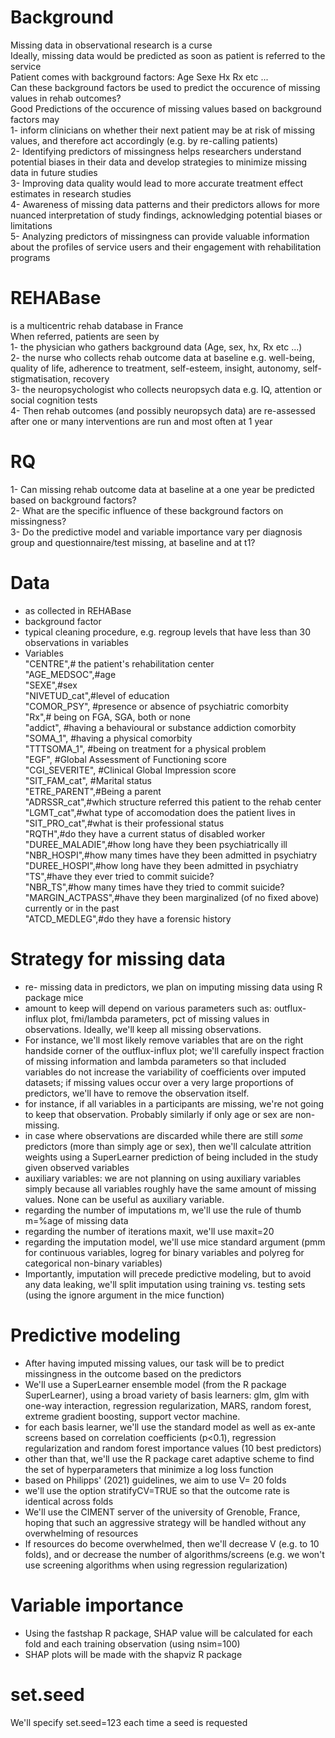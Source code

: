 # Background
Missing data in observational research is a curse  
Ideally, missing data would be predicted as soon as patient is referred to the service  
Patient comes with background factors: Age Sexe Hx Rx etc ...  
Can these background factors be used to predict the occurence of missing values in rehab outcomes?  
Good Predictions of the occurence of missing values based on background factors may  
1- inform clinicians on whether their next patient may be at risk of missing values, and therefore act accordingly (e.g. by re-calling patients)  
2- Identifying predictors of missingness helps researchers understand potential biases in their data and develop strategies to minimize missing data in future studies  
3- Improving data quality would lead to more accurate treatment effect estimates in research studies  
4- Awareness of missing data patterns and their predictors allows for more nuanced interpretation of study findings, acknowledging potential biases or limitations  
5- Analyzing predictors of missingness can provide valuable information about the profiles of service users and their engagement with rehabilitation programs  

# REHABase 
is a multicentric rehab database in France  
When referred, patients are seen by  
1- the physician who gathers background data (Age, sex, hx, Rx etc ...)  
2- the nurse who collects rehab outcome data at baseline e.g. well-being, quality of life, adherence to treatment, self-esteem, insight, autonomy, self-stigmatisation, recovery  
3- the neuropsychologist who collects neuropsych data e.g. IQ, attention or social cognition tests  
4- Then rehab outcomes (and possibly neuropsych data) are re-assessed after one or many interventions are run and most often at 1 year

# RQ
1- Can missing rehab outcome data at baseline at a one year be predicted based on background factors?  
2- What are the specific influence of these background factors on missingness?  
3- Do the predictive model and variable importance vary per diagnosis group and questionnaire/test missing, at baseline and at t1?  

# Data  
- as collected in REHABase
- background factor
- typical cleaning procedure, e.g. regroup levels that have less than 30 observations in variables
- Variables  
              "CENTRE",# the patient's rehabilitation center  
              "AGE_MEDSOC",#age  
              "SEXE",#sex  
              "NIVETUD_cat",#level of education                
              "COMOR_PSY", #presence or absence of psychiatric comorbity  
              "Rx",# being on FGA, SGA, both or none   
              "addict", #having a behavioural or substance addiction comorbity  
              "SOMA_1", #having a physical comorbity  
              "TTTSOMA_1", #being on treatment for a physical problem  
              "EGF",	#Global Assessment of Functioning score  
              "CGI_SEVERITE", #Clinical Global Impression score  
              "SIT_FAM_cat", #Marital status  
              "ETRE_PARENT",#Being a parent  
              "ADRSSR_cat",#which structure referred this patient to the rehab center  
              "LGMT_cat",#what type of accomodation does the patient lives in  
              "SIT_PRO_cat",#what is their professional status  
              "RQTH",#do they have a current status of disabled worker  
              "DUREE_MALADIE",#how long have they been psychiatrically ill  
              "NBR_HOSPI",#how many times have they been admitted in psychiatry  
              "DUREE_HOSPI",#how long have they been admitted in psychiatry  
              "TS",#have they ever tried to commit suicide?  
              "NBR_TS",#how many times have they tried to commit suicide?  
              "MARGIN_ACTPASS",#have they been marginalized (of no fixed above) currently or in the past  
              "ATCD_MEDLEG",#do they have a forensic history  

# Strategy for missing data
- re- missing data in predictors, we plan on imputing missing data using R package mice
- amount to keep will depend on various parameters such as: outflux-influx plot, fmi/lambda parameters, pct of missing values in observations. Ideally, we'll keep all missing observations.
- For instance, we'll most likely remove variables that are on the right handside corner of the outflux-influx plot; we'll carefully inspect fraction of missing information and lambda parameters so that included  variables do not increase the variability of coefficients over imputed datasets; if missing values occur over a very large proportions of predictors, we'll have to remove the observation itself.
- for instance, if all variables in a participants are missing, we're not going to keep that observation. Probably similarly if only age or sex are non-missing.
- in case where observations are discarded while there are still _some_ predictors (more than simply age or sex), then we'll calculate attrition weights using a SuperLearner prediction of being included in the study given observed variables
- auxiliary variables: we are not planning on using auxiliary variables simply because all variables roughly have the same amount of missing values. None can be useful as auxiliary variable.
- regarding the number of imputations m, we'll use the rule of thumb m=%age of missing data
- regarding the number of iterations maxit, we'll use maxit=20
- regarding the imputation model, we'll use mice standard argument (pmm for continuous variables, logreg for binary variables and polyreg for categorical non-binary variables)
- Importantly, imputation will precede predictive modeling, but to avoid any data leaking, we'll split imputation using training vs. testing sets (using the ignore argument in the mice function)

# Predictive modeling 
- After having imputed missing values, our task will be to predict missingness in the outcome based on the predictors
- We'll use a SuperLearner ensemble model (from the R package SuperLearner), using a broad variety of basis learners: glm, glm with one-way interaction, regression regularization, MARS, random forest, extreme gradient boosting, support vector machine.
- for each basis learner, we'll use the standard model as well as ex-ante screens based on correlation coefficients (p<0.1), regression regularization and random forest importance values (10 best predictors)
- other than that, we'll use the R package caret adaptive scheme to find the set of hyperparameters that minimize a log loss function
- based on Philipps' (2021) guidelines, we aim to use V= 20 folds
- we'll use the option stratifyCV=TRUE so that the outcome rate is identical across folds 
- We'll use the CIMENT server of the university of Grenoble, France, hoping that such an aggressive strategy will be handled without any overwhelming of resources
- If resources do become overwhelmed, then we'll decrease V (e.g. to 10 folds), and or decrease the number of algorithms/screens (e.g. we won't use screening algorithms when using regression regularization)  

# Variable importance
- Using the fastshap R package, SHAP value will be calculated for each fold and each training observation (using nsim=100)
- SHAP plots will be made with the shapviz R package 

# set.seed
We'll specify set.seed=123 each time a seed is requested

